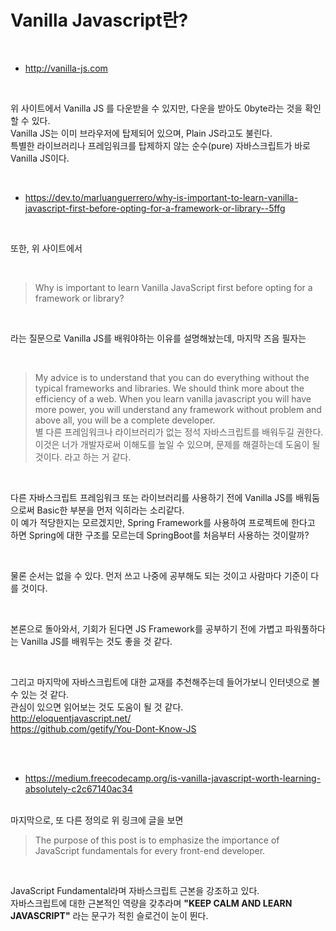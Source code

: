 # Vanilla Javascript란?
<br/>

- http://vanilla-js.com

<br/>

 위 사이트에서 Vanilla JS 를 다운받을 수 있지만, 다운을 받아도 0byte라는 것을 확인할 수 있다.  
Vanilla JS는 이미 브라우저에 탑제되어 있으며, Plain JS라고도 불린다.  
특별한 라이브러리나 프레임워크를 탑제하지 않는 순수(pure) 자바스크립트가 바로 Vanilla JS이다.

<br/>

- https://dev.to/marluanguerrero/why-is-important-to-learn-vanilla-javascript-first-before-opting-for-a-framework-or-library--5ffg

<br/>

또한, 위 사이트에서

<br/>

> Why is important to learn Vanilla JavaScript first before opting for a framework or library?

<br/>

라는 질문으로 Vanilla JS를 배워야하는 이유를 설명해놨는데, 마지막 즈음 필자는 

<br/>

> My advice is to understand that you can do everything without the typical frameworks and libraries. We should think more about the efficiency of a web. When you learn vanilla javascript you will have more power, you will understand any framework without problem and above all, you will be a complete developer.  
> 별 다른 프레임워크나 라이브러리가 없는 정석 자바스크립트를 배워두길 권한다. 이것은 너가 개발자로써 이해도를 높일 수 있으며, 문제를 해결하는데 도움이 될 것이다. 라고 하는 거 같다.

<br/>

다른 자바스크립트 프레임워크 또는 라이브러리를 사용하기 전에 Vanilla JS를 배워둠으로써 Basic한 부분을 먼저 익히라는 소리같다.  
이 예가 적당한지는 모르겠지만, Spring Framework를 사용하여 프로젝트에 한다고 하면 Spring에 대한 구조를 모르는데 SpringBoot를 처음부터 사용하는 것이랄까?  

<br/>

물론 순서는 없을 수 있다. 먼저 쓰고 나중에 공부해도 되는 것이고 사람마다 기준이 다를 것이다.  

<br/>

본론으로 돌아와서, 기회가 된다면 JS Framework를 공부하기 전에 가볍고 파워풀하다는 Vanilla JS를 배워두는 것도 좋을 것 같다.

<br/>

그리고 마지막에 자바스크립트에 대한 교재를 추천해주는데 들어가보니 인터넷으로 볼 수 있는 것 같다.  
관심이 있으면 읽어보는 것도 도움이 될 것 같다.  
http://eloquentjavascript.net/  
https://github.com/getify/You-Dont-Know-JS

<br/>
<br/>

- https://medium.freecodecamp.org/is-vanilla-javascript-worth-learning-absolutely-c2c67140ac34

<br/>
마지막으로, 또 다른 정의로 위 링크에 글을 보면  

<br/>

> The purpose of this post is to emphasize the importance of JavaScript fundamentals for every front-end developer.

<br/>

JavaScript Fundamental라며 자바스크립트 근본을 강조하고 있다.  
자바스크립트에 대한 근본적인 역량을 갖추라며 **"KEEP CALM AND LEARN JAVASCRIPT"** 라는 문구가 적힌 슬로건이 눈이 뛴다.
